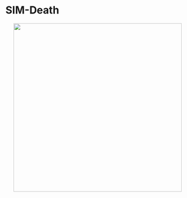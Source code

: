 # SIM-Death

<p align="center">
  <img width="460" height="460" src="https://github.com/synaxware/SIM-Death/blob/main/gif.gif?raw=true">
</p>

